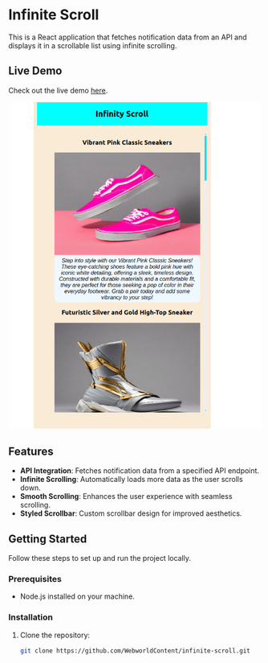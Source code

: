 # Infinite Scroll

This is a React application that fetches notification data from an API and displays it in a scrollable list using infinite scrolling.

## Live Demo

Check out the live demo [here](https://WebworldContent.github.io/infinite-scroll).

![Infinite Scroll Preview](https://github.com/WebworldContent/infinite-scroll/blob/master/sample.png?raw=true)

## Features

- **API Integration**: Fetches notification data from a specified API endpoint.
- **Infinite Scrolling**: Automatically loads more data as the user scrolls down.
- **Smooth Scrolling**: Enhances the user experience with seamless scrolling.
- **Styled Scrollbar**: Custom scrollbar design for improved aesthetics.

## Getting Started

Follow these steps to set up and run the project locally.

### Prerequisites

- Node.js installed on your machine.

### Installation

1. Clone the repository:

   ```bash
   git clone https://github.com/WebworldContent/infinite-scroll.git
